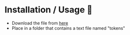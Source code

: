 # Installation / Usage 🔧
* Download the file from [here](https://github.com/RustyBalboadev/Discord-Raid-Tool/releases/download/v1.4/Discord.Raid.rar)
* Place in a folder that contains a text file named "tokens"
